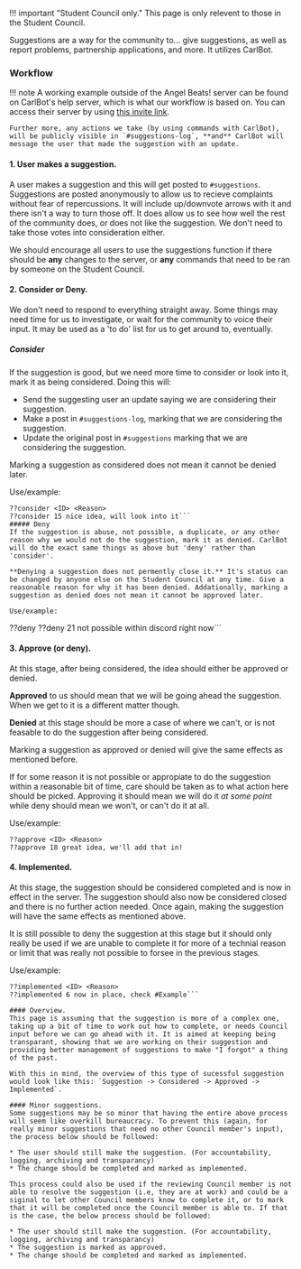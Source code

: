 !!! important "Student Council only."
    This page is only relevent to those in the Student Council.

Suggestions are a way for the community to... give suggestions, as well as report problems, partnership applications, and more. It utilizes CarlBot.

### Workflow

!!! note
    A working example outside of the Angel Beats! server can be found on CarlBot's help server, which is what our workflow is based on. You can access their server by using [this invite link](https://discord.gg/DSg744v).
	
	Further more, any actions we take (by using commands with CarlBot), will be publicly visible in `#suggestions-log`, **and** CarlBot will message the user that made the suggestion with an update.

#### 1. User makes a suggestion.
A user makes a suggestion and this will get posted to `#suggestions`. Suggestions are posted anonymously to allow us to recieve complaints without fear of repercussions. It will include up/downvote arrows with it and there isn't a way to turn those off. It does allow us to see how well the rest of the community does, or does not like the suggestion. We don't need to take those votes into consideration either.

We should encourage all users to use the suggestions function if there should be **any** changes to the server, or **any** commands that need to be ran by someone on the Student Council. 

#### 2. Consider or Deny.
We don't need to respond to everything straight away. Some things may need time for us to investigate, or wait for the community to voice their input. It may be used as a 'to do' list for us to get around to, eventually.

##### Consider
If the suggestion is good, but we need more time to consider or look into it, mark it as being considered. Doing this will:

* Send the suggesting user an update saying we are considering their suggestion.
* Make a post in `#suggestions-log`, marking that we are considering the suggestion.
* Update the original post in `#suggestions` marking that we are considering the suggestion.

Marking a suggestion as considered does not mean it cannot be denied later.

Use/example:
```
??consider <ID> <Reason>
??consider 15 nice idea, will look into it```
##### Deny
If the suggestion is abuse, not possible, a duplicate, or any other reason why we would not do the suggestion, mark it as denied. CarlBot will do the exact same things as above but 'deny' rather than 'consider'.

**Denying a suggestion does not permently close it.** It's status can be changed by anyone else on the Student Council at any time. Give a reasonable reason for why it has been denied. Addationally, marking a suggestion as denied does not mean it cannot be approved later.

Use/example:
```
??deny <ID> <Reason>
??deny 21 not possible within discord right now```

#### 3. Approve (or deny).
At this stage, after being considered, the idea should either be approved or denied. 

**Approved** to us should mean that we will be going ahead the suggestion. When we get to it is a different matter though.

**Denied** at this stage should be more a case of where we can't, or is not feasable to do the suggestion after being considered.

Marking a suggestion as approved or denied will give the same effects as mentioned before.

If for some reason it is not possible or appropiate to do the suggestion within a reasonable bit of time, care should be taken as to what action here should be picked. Approving it should mean we will do it *at some point* while deny should mean we won't, or can't do it at all.

Use/example:
```
??approve <ID> <Reason>
??approve 18 great idea, we'll add that in!
```

#### 4. Implemented.
At this stage, the suggestion should be considered completed and is now in effect in the server. The suggestion should also now be considered closed and there is no further action needed. Once again, making the suggestion will have the same effects as mentioned above.

It is still possible to deny the suggestion at this stage but it should only really be used if we are unable to complete it for more of a technial reason or limit that was really not possible to forsee in the previous stages. 

Use/example:
```
??implemented <ID> <Reason>
??implemented 6 now in place, check #Example```

#### Overview.
This page is assuming that the suggestion is more of a complex one, taking up a bit of time to work out how to complete, or needs Council input before we can go ahead with it. It is aimed at keeping being transparant, showing that we are working on their suggestion and providing better management of suggestions to make "I forgot" a thing of the past.

With this in mind, the overview of this type of sucessful suggestion would look like this: `Suggestion -> Considered -> Approved -> Implemented`. 

#### Minor suggestions.
Some suggestions may be so minor that having the entire above process will seem like overkill bureaucracy. To prevent this (again, for really minor suggestions that need no other Council member's input), the process below should be followed:

* The user should still make the suggestion. (For accountability, logging, archiving and transparancy)
* The change should be completed and marked as implemented.

This process could also be used if the reviewing Council member is not able to resolve the suggestion (i.e, they are at work) and could be a siginal to let other Council members know to complete it, or to mark that it will be completed once the Council member is able to. If that is the case, the below process should be followed:

* The user should still make the suggestion. (For accountability, logging, archiving and transparancy)
* The suggestion is marked as approved.
* The change should be completed and marked as implemented.